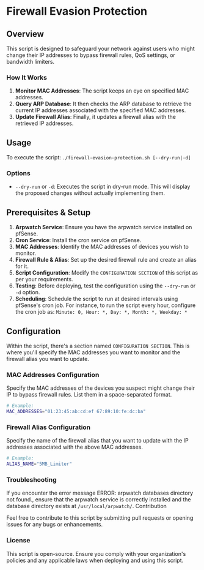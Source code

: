 # Firewall Evasion Protection

## Overview
This script is designed to safeguard your network against users who might change their IP addresses to bypass firewall rules, QoS settings, or bandwidth limiters.

### How It Works
1. **Monitor MAC Addresses**: The script keeps an eye on specified MAC addresses.
2. **Query ARP Database**: It then checks the ARP database to retrieve the current IP addresses associated with the specified MAC addresses.
3. **Update Firewall Alias**: Finally, it updates a firewall alias with the retrieved IP addresses.

## Usage
To execute the script:
`./firewall-evasion-protection.sh [--dry-run|-d]`

### Options
- `--dry-run` or `-d`: Executes the script in dry-run mode. This will display the proposed changes without actually implementing them.

## Prerequisites & Setup
1. **Arpwatch Service**: Ensure you have the arpwatch service installed on pfSense.
2. **Cron Service**: Install the cron service on pfSense.
3. **MAC Addresses**: Identify the MAC addresses of devices you wish to monitor.
4. **Firewall Rule & Alias**: Set up the desired firewall rule and create an alias for it.
5. **Script Configuration**: Modify the `CONFIGURATION SECTION` of this script as per your requirements.
6. **Testing**: Before deploying, test the configuration using the `--dry-run` or `-d` option.
7. **Scheduling**: Schedule the script to run at desired intervals using pfSense's cron job. For instance, to run the script every hour, configure the cron job as:
`Minute: 0, Hour: *, Day: *, Month: *, Weekday: *`

## Configuration
Within the script, there's a section named `CONFIGURATION SECTION`. This is where you'll specify the MAC addresses you want to monitor and the firewall alias you want to update.

### MAC Addresses Configuration
Specify the MAC addresses of the devices you suspect might change their IP to bypass firewall rules. List them in a space-separated format.
```bash
# Example: 
MAC_ADDRESSES="01:23:45:ab:cd:ef 67:89:10:fe:dc:ba"
```
### Firewall Alias Configuration

Specify the name of the firewall alias that you want to update with the IP addresses associated with the above MAC addresses.
```bash
# Example: 
ALIAS_NAME="5MB_Limiter"
```

### Troubleshooting

If you encounter the error message ERROR: arpwatch databases directory not found., ensure that the arpwatch service is correctly installed and the database directory exists at `/usr/local/arpwatch/`.
Contribution

Feel free to contribute to this script by submitting pull requests or opening issues for any bugs or enhancements.

### License

This script is open-source. Ensure you comply with your organization's policies and any applicable laws when deploying and using this script.


